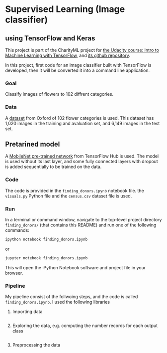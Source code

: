 # Supervised Learning (Image classifier) 
## using TensorFlow and Keras
This project is part of the CharityML project for [the Udacity course: Intro to Machine Learning with TensorFlow](https://www.udacity.com/course/intro-to-machine-learning-with-tensorflow-nanodegree--nd230), and [its github repository](https://github.com/udacity/intro-to-ml-tensorflow). 

In this project, first  code for an image classifier built with TensorFlow is developed, then it will be converted it into a command line application.

### Goal
Classify images of flowers to 102 diffrent categories.


### Data
A [dataset](https://www.tensorflow.org/datasets/catalog/oxford_flowers102) from Oxford of 102 flower categories is used. This dataset has 1,020 images in the training and avaluation set, and 6,149 images in the test set.

## Pretarined model
A [MobileNet pre-trained network](https://tfhub.dev/google/tf2-preview/mobilenet_v2/feature_vector/4) from TensorFlow Hub is used.
The model is used without its last layer, and some fully connected layers with dropout is added sequentially to be trained on the data. 
### Code

The code is provided in the `finding_donors.ipynb` notebook file. the `visuals.py` Python file and the `census.csv` dataset file is used. 

### Run

In a terminal or command window, navigate to the top-level project directory `finding_donors/` (that contains this README) and run one of the following commands:

```bash
ipython notebook finding_donors.ipynb
```  
or
```bash
jupyter notebook finding_donors.ipynb
```

This will open the iPython Notebook software and project file in your browser.

### Pipeline 
My pipeline consist of the follwoing steps, and the code is called `finding_donors.ipynb`. I used the following libraries

1. Importing data
```

```
2. Exploring the data, e.g. computing the number records for each output class 
```

```

3. Preprocessing the data
